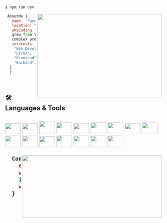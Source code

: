 

```php
$ npm run dev
```

<img align="right" width="400px" height="267px" src="https://media.giphy.com/media/Ah3zHH7hvsSB2/giphy.gif">

```jsx
 AboutMe {
   name: "Faycal Oumzil",
   location: "Fes, Marokko",
   whyCoding :"My passion for web development
   grew from the thrill of solving increasingly
   complex problems, which brings me great satisfaction."
   interests: [
    "Web Development",
    "UI/UX",
    "Frontend",
    "Backend",
  ]
  }

```
 <br/>
  <h2>🛠 Languages & Tools<h2>
 <p align="left">
 <img height="35"  width="50" src="https://cdn.jsdelivr.net/gh/devicons/devicon/icons/html5/html5-plain-wordmark.svg" />
 <img height="35" width="50" src="https://cdn.jsdelivr.net/gh/devicons/devicon/icons/css3/css3-plain-wordmark.svg" />
<!--  <img height="35" width="50" src="https://cdn.jsdelivr.net/gh/devicons/devicon/icons/sass/sass-original.svg" /> -->
 <img height="42" width="50" src="https://cdn.jsdelivr.net/gh/devicons/devicon/icons/bootstrap/bootstrap-plain.svg" />
    <img height="37" width="50" src="https://cdn.jsdelivr.net/gh/devicons/devicon/icons/python/python-original.svg" /> 
 <img height="35" width="50" src="https://cdn.jsdelivr.net/gh/devicons/devicon/icons/javascript/javascript-plain.svg" />
   <img height="37" width="50" src="https://cdn.jsdelivr.net/gh/devicons/devicon/icons/php/php-original.svg" />
   <img height="37" width="50" src="https://cdn.jsdelivr.net/gh/devicons/devicon/icons/mysql/mysql-original.svg" />
<!--  <img height="35" width="50" src="https://cdn.jsdelivr.net/gh/devicons/devicon/icons/materialui/materialui-original.svg" /> -->
<!--  <img height="35" width="50" src="https://cdn.jsdelivr.net/gh/devicons/devicon/icons/gulp/gulp-plain.svg" /> -->
<!--  <img height="35" width="50" src="https://cdn.jsdelivr.net/gh/devicons/devicon/icons/typescript/typescript-plain.svg" /> -->
 <img height="35" width="50" src="https://cdn.jsdelivr.net/gh/devicons/devicon/icons/git/git-original.svg" />
 <img height="37" width="50" src="https://cdn.jsdelivr.net/gh/devicons/devicon/icons/react/react-original.svg" />
 <img height="37" width="50" src="https://cdn.jsdelivr.net/gh/devicons/devicon/icons/tailwindcss/tailwindcss-original.svg" />
 <img height="37" width="50" src="https://cdn.jsdelivr.net/gh/devicons/devicon/icons/framermotion/framermotion-original.svg" />
 <img height="35" width="50" src="https://cdn.jsdelivr.net/gh/devicons/devicon/icons/nodejs/nodejs-original.svg" />
 <img height="37" width="50" src="https://cdn.jsdelivr.net/gh/devicons/devicon/icons/firebase/firebase-plain.svg" />
 <img height="37" width="50" src="https://cdn.jsdelivr.net/gh/devicons/devicon/icons/nextjs/nextjs-original.svg" />
   <img height="37" width="50" src="https://cdn.jsdelivr.net/gh/devicons/devicon/icons/mongodb/mongodb-original.svg" />
<!--  <img height="35" width="50" src="https://cdn.jsdelivr.net/gh/devicons/devicon/icons/redux/redux-original.svg" /> -->
 <img height="37" width="50" src="https://cdn.jsdelivr.net/gh/devicons/devicon/icons/express/express-original.svg" />
<!--  <img height="37" width="50" src="https://cdn.jsdelivr.net/gh/devicons/devicon/icons/postgresql/postgresql-plain-wordmark.svg" /> -->
<!--  <img height="37" width="50" src="https://cdn.jsdelivr.net/gh/devicons/devicon/icons/ruby/ruby-plain-wordmark.svg" /> -->
<!--  <img height="35" width="50" src="https://cdn.jsdelivr.net/gh/devicons/devicon/icons/rails/rails-original-wordmark.svg" /> -->
                                                                                                                                  
 </p>

 <img height="200" width="450" align="right" src="https://github-readme-stats.vercel.app/api/top-langs/?username=shaqdeff&theme=gruvbox&layout=compact"/>
 
```jsx
  ContactMe{
    email:faysaloumzil1@gmail.com
    whatsap:+212 6 13 48 78 14
    in: "https://www.linkedin.com/in/faycal-oumzil-b97888250/",
    website: "faycode.netlify.app"
  }
```
